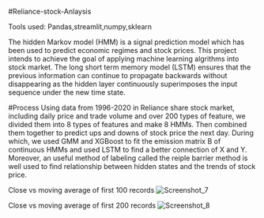 #Reliance-stock-Anlaysis


Tools used: Pandas,streamlit,numpy,sklearn

The hidden Markov model (HMM) is a signal prediction model which has been used to predict economic regimes and stock prices. This project intends to achieve the goal of applying machine learning algrithms into stock market. The long short term memory model (LSTM) ensures that the previous information can continue to propagate backwards without disappearing as the hidden layer continuously superimposes the input sequence under the new time state.

#Process
Using data from 1996-2020 in Reliance share stock market, including daily price and trade volume and over 200 types of feature, we divided them into 8 types of features and make 8 HMMs. Then combined them together to predict ups and downs of stock price the next day. During which, we used GMM and XGBoost to fit the emission matrix B of continuous HMMs and used LSTM to find a better connection of X and Y. Moreover, an useful method of labeling called the reiple barrier method is well used to find relationship between hidden states and the trends of stock price.

Close vs moving average of first 100 records
![Screenshot_7](https://user-images.githubusercontent.com/106678356/218077319-d9648e89-943c-428d-b853-938d3f325693.png)

Close vs moving average of first 200 records
![Screenshot_8](https://user-images.githubusercontent.com/106678356/218077569-c29a0eb1-fc8a-4c4c-ae54-73e84d4134a3.png)
